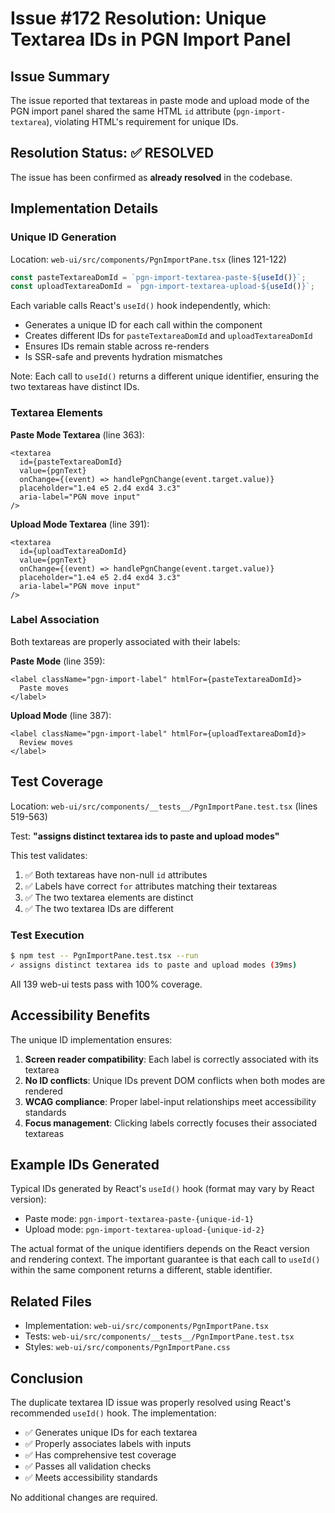 # Issue #172 Resolution: Unique Textarea IDs in PGN Import Panel

## Issue Summary
The issue reported that textareas in paste mode and upload mode of the PGN import panel shared the same HTML `id` attribute (`pgn-import-textarea`), violating HTML's requirement for unique IDs.

## Resolution Status: ✅ RESOLVED

The issue has been confirmed as **already resolved** in the codebase.

## Implementation Details

### Unique ID Generation
Location: `web-ui/src/components/PgnImportPane.tsx` (lines 121-122)

```typescript
const pasteTextareaDomId = `pgn-import-textarea-paste-${useId()}`;
const uploadTextareaDomId = `pgn-import-textarea-upload-${useId()}`;
```

Each variable calls React's `useId()` hook independently, which:
- Generates a unique ID for each call within the component
- Creates different IDs for `pasteTextareaDomId` and `uploadTextareaDomId`
- Ensures IDs remain stable across re-renders
- Is SSR-safe and prevents hydration mismatches

Note: Each call to `useId()` returns a different unique identifier, ensuring the two textareas have distinct IDs.

### Textarea Elements

**Paste Mode Textarea** (line 363):
```tsx
<textarea
  id={pasteTextareaDomId}
  value={pgnText}
  onChange={(event) => handlePgnChange(event.target.value)}
  placeholder="1.e4 e5 2.d4 exd4 3.c3"
  aria-label="PGN move input"
/>
```

**Upload Mode Textarea** (line 391):
```tsx
<textarea
  id={uploadTextareaDomId}
  value={pgnText}
  onChange={(event) => handlePgnChange(event.target.value)}
  placeholder="1.e4 e5 2.d4 exd4 3.c3"
  aria-label="PGN move input"
/>
```

### Label Association
Both textareas are properly associated with their labels:

**Paste Mode** (line 359):
```tsx
<label className="pgn-import-label" htmlFor={pasteTextareaDomId}>
  Paste moves
</label>
```

**Upload Mode** (line 387):
```tsx
<label className="pgn-import-label" htmlFor={uploadTextareaDomId}>
  Review moves
</label>
```

## Test Coverage

Location: `web-ui/src/components/__tests__/PgnImportPane.test.tsx` (lines 519-563)

Test: **"assigns distinct textarea ids to paste and upload modes"**

This test validates:
1. ✅ Both textareas have non-null `id` attributes
2. ✅ Labels have correct `for` attributes matching their textareas
3. ✅ The two textarea elements are distinct
4. ✅ The two textarea IDs are different

### Test Execution
```bash
$ npm test -- PgnImportPane.test.tsx --run
✓ assigns distinct textarea ids to paste and upload modes (39ms)
```

All 139 web-ui tests pass with 100% coverage.

## Accessibility Benefits

The unique ID implementation ensures:
1. **Screen reader compatibility**: Each label is correctly associated with its textarea
2. **No ID conflicts**: Unique IDs prevent DOM conflicts when both modes are rendered
3. **WCAG compliance**: Proper label-input relationships meet accessibility standards
4. **Focus management**: Clicking labels correctly focuses their associated textareas

## Example IDs Generated

Typical IDs generated by React's `useId()` hook (format may vary by React version):
- Paste mode: `pgn-import-textarea-paste-{unique-id-1}`
- Upload mode: `pgn-import-textarea-upload-{unique-id-2}`

The actual format of the unique identifiers depends on the React version and rendering context. The important guarantee is that each call to `useId()` within the same component returns a different, stable identifier.

## Related Files
- Implementation: `web-ui/src/components/PgnImportPane.tsx`
- Tests: `web-ui/src/components/__tests__/PgnImportPane.test.tsx`
- Styles: `web-ui/src/components/PgnImportPane.css`

## Conclusion

The duplicate textarea ID issue was properly resolved using React's recommended `useId()` hook. The implementation:
- ✅ Generates unique IDs for each textarea
- ✅ Properly associates labels with inputs
- ✅ Has comprehensive test coverage
- ✅ Passes all validation checks
- ✅ Meets accessibility standards

No additional changes are required.
